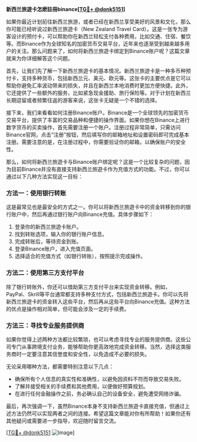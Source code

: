 **新西兰旅遊卡怎麽註冊binance[[TG💪+ @donk5151](https://t.me/s/donk5151)]**

如果你最近计划前往新西兰旅游，或者已经在新西兰享受美好的风景和文化，那么你可能已经听说过新西兰旅遊卡（New Zealand Travel Card）。这是一张专为游客设计的预付卡，可以帮助你在新西兰轻松支付各种费用，比如交通、住宿、餐饮等。而Binance作为全球知名的加密货币交易平台，近年来也逐渐受到越来越多用户的关注。那么问题来了，如何将新西兰旅遊卡绑定到Binance账户呢？这篇文章就来为你详细解答这个问题。

首先，让我们先了解一下新西兰旅遊卡的基本情况。新西兰旅遊卡是一种多币种预付卡，支持多种货币，包括新西兰元、美元、欧元等。这张卡的主要优点是它可以帮助你避免汇率波动带来的损失，并且在新西兰本地消费时更加方便快捷。此外，它还提供了一些额外的服务，比如紧急现金援助、旅行保险等。对于计划在新西兰长期逗留或者频繁往返的游客来说，这张卡无疑是一个不错的选择。

接下来，我们来看看如何注册Binance账户。Binance是一个全球领先的加密货币交易平台，提供了丰富的交易品种和便捷的操作界面。如果你想在Binance上进行数字货币的买卖操作，首先需要注册一个账户。注册过程非常简单，只需访问Binance官网，点击“注册”按钮，然后填写你的邮箱地址和设置密码即可完成基本注册。需要注意的是，在注册过程中，你需要验证你的邮箱，以确保账户的安全性。

那么，如何将新西兰旅遊卡与Binance账户绑定呢？这是一个比较复杂的问题，因为目前Binance并没有直接支持新西兰旅遊卡作为充值方式的功能。不过，你可以通过以下几种方法实现这一目标：

### 方法一：使用银行转账
这是最常见也是最安全的方式之一。你可以将新西兰旅遊卡中的资金转移到你的银行账户中，然后再通过银行账户向Binance充值。具体步骤如下：
1. 登录你的新西兰旅遊卡账户。
2. 找到转账选项，输入你的银行账户信息。
3. 完成转账后，等待资金到账。
4. 登录Binance账户，进入充值页面。
5. 选择适合的充值方式（如银行转账），按照提示完成操作。

### 方法二：使用第三方支付平台
除了银行转账外，你还可以借助第三方支付平台来实现资金转移。例如，PayPal、Skrill等平台通常都支持多种支付方式，包括新西兰旅遊卡。你可以先将新西兰旅遊卡的资金转入这些平台，然后再从这些平台向Binance充值。这种方法的优点是操作相对简单，但可能会涉及一定的手续费。

### 方法三：寻找专业服务提供商
如果你觉得上述两种方法都比较繁琐，也可以考虑寻找专业的服务提供商。这些公司专门从事跨境支付业务，能够帮助你更高效地完成资金转移。当然，选择这类服务商时一定要注意其信誉度和安全性，以免造成不必要的损失。

无论采用哪种方法，都需要特别注意以下几点：
- 确保所有个人信息的真实性和准确性，以避免因资料不符而导致交易失败。
- 了解并接受相关的手续费和其他费用，以便做好预算规划。
- 在进行任何金融操作之前，务必确认自己的设备安全，避免遭受网络诈骗。

最后，再次强调一下，虽然Binance本身不支持新西兰旅遊卡直接充值，但通过上述方法仍然可以实现两者之间的连接。希望这篇文章能对你有所帮助！如果你还有其他疑问或需要进一步指导，欢迎随时留言交流。

[[TG💪+ @donk5151](https://t.me/s/donk5151) ![Image](https://i.postimg.cc/rwNCRYN7/Snipaste-2025-04-30-17-27-05.png)]